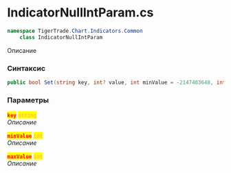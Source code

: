 
# IndicatorNullIntParam.cs
```csharp
namespace TigerTrade.Chart.Indicators.Common  
    class IndicatorNullIntParam
```

Описание

### Синтаксис
```csharp
public bool Set(string key, int? value, int minValue = -2147483648, int maxValue = 2147483647)
```

### Параметры  
<mark style="color:red;">**`key`**</mark> <mark style="color: rgb(255, 166, 87);">`string`</mark>  
 *Описание*  
  
<mark style="color:red;">**`minValue`**</mark> <mark style="color: rgb(255, 166, 87);">`int`</mark>  
 *Описание*  
  
<mark style="color:red;">**`maxValue`**</mark> <mark style="color: rgb(255, 166, 87);">`int`</mark>  
 *Описание*  
  

                    
                    